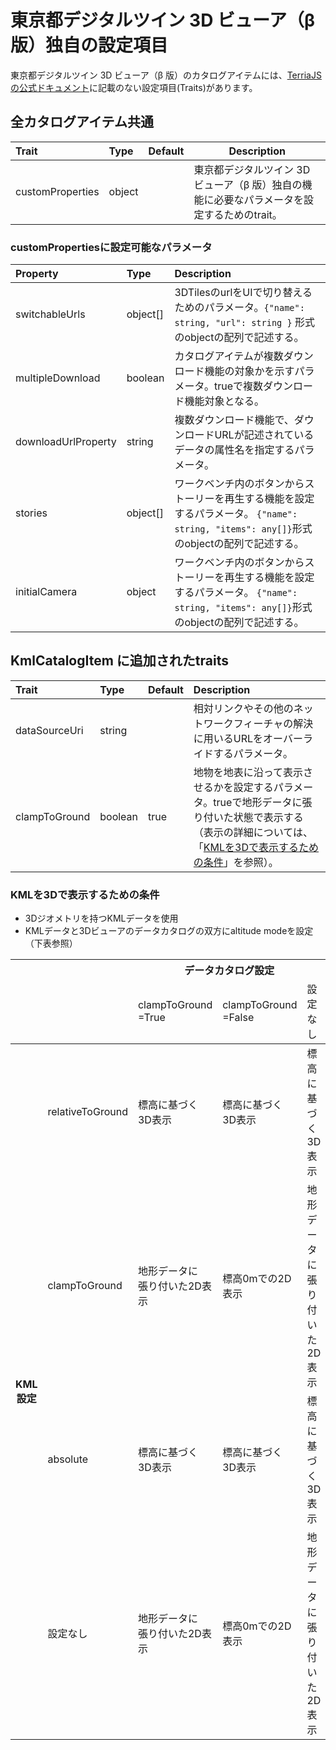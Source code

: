 # 東京都デジタルツイン 3D ビューア（β 版）独自の設定項目

東京都デジタルツイン 3D ビューア（β 版）のカタログアイテムには、[TerriaJSの公式ドキュメント](https://docs.terria.io/guide/)に記載のない設定項目(Traits)があります。

## 全カタログアイテム共通

| Trait            | Type   | Default | Description                                                                         |
| :--------------- | :----- | :------ | ----------------------------------------------------------------------------------- |
| customProperties | object |         | 東京都デジタルツイン 3D ビューア（β 版）独自の機能に必要なパラメータを設定するためのtrait。 |

### customPropertiesに設定可能なパラメータ
| Property            | Type     | Description                                                                                                                       |
| :------------------ | :------- | :-------------------------------------------------------------------------------------------------------------------------------- |
| switchableUrls      | object[] | 3DTilesのurlをUIで切り替えるためのパラメータ。`{"name": string, "url": string }` 形式のobjectの配列で記述する。                   |
| multipleDownload    | boolean  | カタログアイテムが複数ダウンロード機能の対象かを示すパラメータ。trueで複数ダウンロード機能対象となる。                            |
| downloadUrlProperty | string   | 複数ダウンロード機能で、ダウンロードURLが記述されているデータの属性名を指定するパラメータ。                                       |
| stories             | object[] | ワークベンチ内のボタンからストーリーを再生する機能を設定するパラメータ。 `{"name": string, "items": any[]}`形式のobjectの配列で記述する。 |
| initialCamera       | object   | ワークベンチ内のボタンからストーリーを再生する機能を設定するパラメータ。 `{"name": string, "items": any[]}`形式のobjectの配列で記述する。                                   |

## KmlCatalogItem に追加されたtraits
| Trait         | Type    | Default | Description                                                                                                                                                                   |
| :------------ | :------ | :------ | :---------------------------------------------------------------------------------------------------------------------------------------------------------------------------- |
| dataSourceUri | string  |         | 相対リンクやその他のネットワークフィーチャの解決に用いるURLをオーバーライドするパラメータ。                                                                                   |
| clampToGround | boolean | true    | 地物を地表に沿って表示させるかを設定するパラメータ。trueで地形データに張り付いた状態で表示する（表示の詳細については、「[KMLを3Dで表示するための条件](#KMLを3Dで表示するための条件)」を参照）。 |


### KMLを3Dで表示するための条件

-	3Dジオメトリを持つKMLデータを使用
-	KMLデータと3Dビューアのデータカタログの双方にaltitude modeを設定（下表参照）

<table>
  <thead>
  <tr>
    <th colspan="2" rowspan="2"></th>
    <th  colspan="3">データカタログ設定</th>
  </tr>
  <tr>
    <td>clampToGround<br>=True</td>
    <td>clampToGround<br>=False</td>
    <td>設定なし</td>
  </tr>
  </thead>
  <tbody>
    <tr>
      <th rowspan="4">KML設定</th>
      <td>relativeToGround</td>
      <td>標高に基づく<br>3D表示</td>
      <td>標高に基づく<br>3D表示</td>
      <td>標高に基づく<br>3D表示</td>
    </tr>
    <tr>
      <td>clampToGround</td>
      <td>地形データに<br>張り付いた2D表示</td>
      <td>標高0mでの2D表示</td>
      <td>地形データに<br>張り付いた2D表示</td>
    </tr>
    <tr>
      <td>absolute</td>
      <td>標高に基づく<br>3D表示</td>
      <td>標高に基づく<br>3D表示</td>
      <td>標高に基づく<br>3D表示</td>
    </tr>
    <tr>
      <td>設定なし</td>
      <td>地形データに<br>張り付いた2D表示</td>
      <td>標高0mでの2D表示</td>
      <td>地形データに<br>張り付いた2D表示</td>
    </tr>    
  </tbody>
</table>
